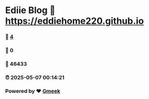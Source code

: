 # Ediie Blog :link: https://eddiehome220.github.io 
### :page_facing_up: [4](https://eddiehome220.github.io/tag.html) 
### :speech_balloon: 0 
### :hibiscus: 46433 
### :alarm_clock: 2025-05-07 00:14:21 
### Powered by :heart: [Gmeek](https://github.com/Meekdai/Gmeek)
